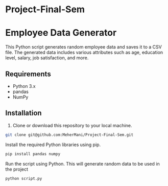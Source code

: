 # Project-Final-Sem

# Employee Data Generator

This Python script generates random employee data and saves it to a CSV file. The generated data includes various attributes such as age, education level, salary, job satisfaction, and more.

## Requirements

- Python 3.x
- pandas
- NumPy

## Installation

1. Clone or download this repository to your local machine.

```bash
git clone git@github.com:MeherMani/Project-Final-Sem.git
```

Install the required Python libraries using pip.
```py
pip install pandas numpy
```

Run the script using Python. This will generate random data to be used in the project
```py
python script.py
```
